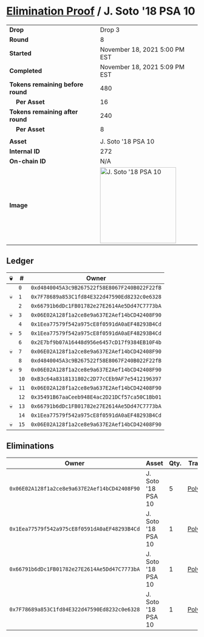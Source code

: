 # [Elimination Proof](./readme.md) / J. Soto &#039;18 PSA 10

|||
|---|---|
| **Drop** | Drop 3 |
| **Round** | 8 |
| **Started** | November 18, 2021 5:00 PM EST |
| **Completed** | November 18, 2021 5:09 PM EST |
| **Tokens remaining before round** | 480 |
| **&nbsp;&nbsp;&nbsp;&nbsp;Per Asset** | 16 |
| **Tokens remaining after round** | 240 |
| **&nbsp;&nbsp;&nbsp;&nbsp;Per Asset** | 8 |
| | |
| **Asset** | J. Soto &#039;18 PSA 10 |
| **Internal ID** | 272 |
| **On-chain ID** | N/A |
| **Image** | <img src="https://tcdn.blokpax.com/94d9199b-dc31-4839-a5f5-d58ef8c4bb9e/f01b4f48c31eb7857928e6b73581165c4d03a376b35a2c0a5ead08c0f6464307.jpg" height="200" alt="J. Soto &#039;18 PSA 10" /> |

## Ledger

| 💀 | # | Owner |
| --- | --- | --- |
|  | `0` | `0xd4840045A3c9B267522f58E8067F240B022F22fB` |
| 💀 | `1` | `0x7F78689a853C1fd84E322d47590Ed8232c0e6328` |
|  | `2` | `0x66791b6dDc1FB01782e27E2614Ae5Dd47C7773bA` |
| 💀 | `3` | `0x06E02A128f1a2ce8e9a637E2Aef14bCD42408F90` |
|  | `4` | `0x1Eea77579f542a975cE8f0591dA0aEF48293B4Cd` |
| 💀 | `5` | `0x1Eea77579f542a975cE8f0591dA0aEF48293B4Cd` |
|  | `6` | `0x2E7bf9b07A16448d956e6457cD17f9384EB10F4b` |
| 💀 | `7` | `0x06E02A128f1a2ce8e9a637E2Aef14bCD42408F90` |
|  | `8` | `0xd4840045A3c9B267522f58E8067F240B022F22fB` |
| 💀 | `9` | `0x06E02A128f1a2ce8e9a637E2Aef14bCD42408F90` |
|  | `10` | `0xB3c64a8318131802c2D77cCEb9AF7e5412196397` |
| 💀 | `11` | `0x06E02A128f1a2ce8e9a637E2Aef14bCD42408F90` |
|  | `12` | `0x35491B67aaCeeb948E4ac2D21DCf57ca50C1Bb01` |
| 💀 | `13` | `0x66791b6dDc1FB01782e27E2614Ae5Dd47C7773bA` |
|  | `14` | `0x1Eea77579f542a975cE8f0591dA0aEF48293B4Cd` |
| 💀 | `15` | `0x06E02A128f1a2ce8e9a637E2Aef14bCD42408F90` |


## Eliminations

| Owner | Asset | Qty. | Transaction |
| --- | --- | --- | --- |
| `0x06E02A128f1a2ce8e9a637E2Aef14bCD42408F90` | J. Soto '18 PSA 10 | 5 | [Polygonscan](https://polygonscan.com/tx/0x09e60aea7412b60de75ee6c0a2f2b2e2980429dbfca2397e09ba9aa4eed3a6ef) |
| `0x1Eea77579f542a975cE8f0591dA0aEF48293B4Cd` | J. Soto '18 PSA 10 | 1 | [Polygonscan](https://polygonscan.com/tx/0x33056d17b8f06ec1d714fa28d0688151206fa07a5c3018e8490208bdb5ced900) |
| `0x66791b6dDc1FB01782e27E2614Ae5Dd47C7773bA` | J. Soto '18 PSA 10 | 1 | [Polygonscan](https://polygonscan.com/tx/0x30944abb2d2adb4658471968b136ef5f8783888eea653d23a84198e5f2f5e7dd) |
| `0x7F78689a853C1fd84E322d47590Ed8232c0e6328` | J. Soto '18 PSA 10 | 1 | [Polygonscan](https://polygonscan.com/tx/0xf0677bacd0094a166adcfc4a83d2d3deaf423ad4b6b82e361670a3a3efa72d7c) |
